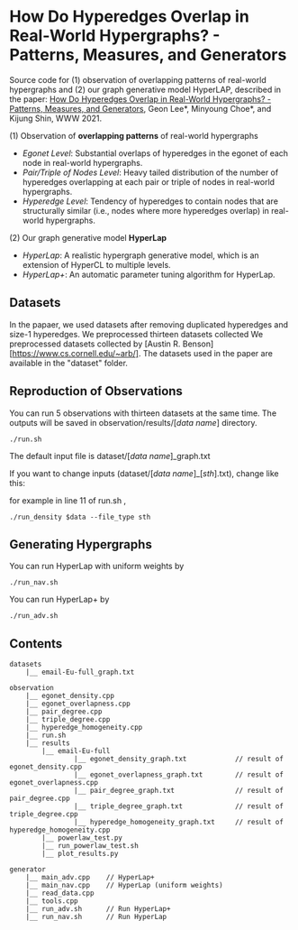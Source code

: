 # How Do Hyperedges Overlap in Real-World Hypergraphs? - Patterns, Measures, and Generators

Source code for (1) observation of overlapping patterns of real-world hypergraphs and (2) our graph generative model HyperLAP, described in the paper: [How Do Hyperedges Overlap in Real-World Hypergraphs? - Patterns, Measures, and Generators](https://arxiv.org/abs/2101.07480), Geon Lee*, Minyoung Choe*, and Kijung Shin, WWW 2021.

(1) Observation of **overlapping patterns** of real-world hypergraphs
* *Egonet Level*: Substantial overlaps of hyperedges in the egonet of each node in real-world hypergraphs.
* *Pair/Triple of Nodes Level*: Heavy tailed distribution of the number of hyperedges overlapping at each pair or triple of nodes in real-world hypergraphs.
* *Hyperedge Level*: Tendency of hyperedges to contain nodes that are structurally similar (i.e., nodes where more hyperedges overlap) in real-world hypergraphs. 

(2) Our graph generative model **HyperLap**
* *HyperLap*: A realistic hypergraph generative model, which is an extension of HyperCL to multiple levels.
* *HyperLap+*: An automatic parameter tuning algorithm for HyperLap.

## Datasets

In the papaer, we used datasets after removing duplicated hyperedges and size-1 hyperedges. We preprocessed thirteen datasets collected We preprocessed datasets collected by [Austin R. Benson][https://www.cs.cornell.edu/~arb/]. The datasets used in the paper are available in the "dataset" folder.


## Reproduction of Observations

You can run 5 observations with thirteen datasets at the same time.
The outputs will be saved in observation/results/[*data name*] directory.

```
./run.sh
```

The default input file is dataset/[*data name*]_graph.txt

If you want to change inputs (dataset/[*data name*]_[*sth*].txt), change like this:

for example in line 11 of run.sh ,

```
./run_density $data --file_type sth
```

## Generating Hypergraphs

You can run HyperLap with uniform weights by

```
./run_nav.sh
```

You can run HyperLap+ by

```
./run_adv.sh
```

## Contents

```
datasets
    |__ email-Eu-full_graph.txt
    
observation
    |__ egonet_density.cpp
    |__ egonet_overlapness.cpp
    |__ pair_degree.cpp
    |__ triple_degree.cpp
    |__ hyperedge_homogeneity.cpp
    |__ run.sh
    |__ results
        |__ email-Eu-full
                |__ egonet_density_graph.txt			// result of egonet_density.cpp
                |__ egonet_overlapness_graph.txt		// result of egonet_overlapness.cpp
                |__ pair_degree_graph.txt				// result of pair_degree.cpp
                |__ triple_degree_graph.txt			    // result of triple_degree.cpp
                |__ hyperedge_homogeneity_graph.txt	    // result of hyperedge_homogeneity.cpp
        |__ powerlaw_test.py
        |__ run_powerlaw_test.sh
        |__ plot_results.py

generator
    |__ main_adv.cpp	// HyperLap+
    |__ main_nav.cpp	// HyperLap (uniform weights)
    |__ read_data.cpp	
    |__ tools.cpp
    |__ run_adv.sh	    // Run HyperLap+
    |__ run_nav.sh	    // Run HyperLap
```
